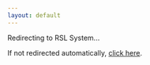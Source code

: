 ```yaml
---
layout: default
---
```


<!DOCTYPE html>
<html lang="pt-BR">
<head>
    <meta charset="UTF-8">
    <meta name="viewport" content="width=device-width, initial-scale=1.0">
    <title>RSL - Red Shadow Link Scarlet</title>
    <script>
        // Redirect to the main index.html file
        window.location.href = './index.html';
    </script>
</head>
<body>
    <p>Redirecting to RSL System...</p>
    <p>If not redirected automatically, <a href="./index.html">click here</a>.</p>
</body>
</html>
